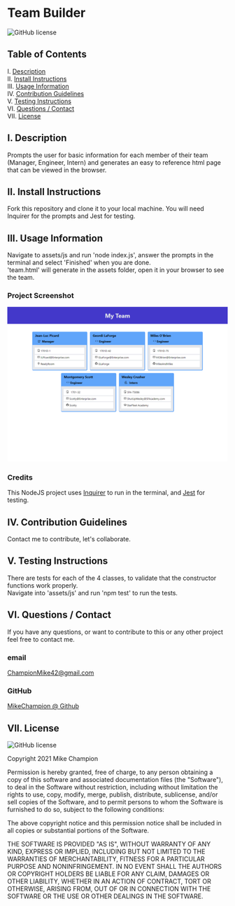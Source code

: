 # Team Builder

![GitHub license](https://img.shields.io/badge/license-MIT-blue.svg)

## Table of Contents

I. [Description](#description)  
II. [Install Instructions](#install-instructions)  
III. [Usage Information](#usage-information)  
IV. [Contribution Guidelines](#contribution-guidelines)  
V. [Testing Instructions](#testing-instructions)  
VI. [Questions / Contact](#contact)  
VII. [License](#license)

## <a id="description">I. Description</a>

Prompts the user for basic information for each member of their team (Manager, Engineer, Intern) and generates an easy to reference html page that can be viewed in the browser.

## <a id="install-instructions">II. Install Instructions</a>

Fork this repository and clone it to your local machine. You will need Inquirer for the prompts and Jest for testing.

## <a id="usage-information">III. Usage Information</a>

Navigate to assets/js and run 'node index.js', answer the prompts in the terminal and select 'Finished' when you are done.  
'team.html' will generate in the assets folder, open it in your browser to see the team.

### Project Screenshot

![Team builder screenshot](./Assets/images/screenshot.png)

### Credits

This NodeJS project uses <a href="https://www.npmjs.com/package/inquirer" target="_blank">Inquirer</a> to run in the terminal, and <a href="https://www.npmjs.com/package/inquirer" target="_blank">Jest</a> for testing.

## <a id="contribution-guidelines">IV. Contribution Guidelines</a>

Contact me to contribute, let's collaborate.

## <a id="testing-instructions">V. Testing Instructions</a>

There are tests for each of the 4 classes, to validate that the constructor functions work properly.  
Navigate into 'assets/js' and run 'npm test' to run the tests.

## <a id="contact">VI. Questions / Contact</a>

If you have any questions, or want to contribute to this or any other project feel free to contact me.

### email

ChampionMike42@gmail.com

### GitHub

<a href="https://github.com/MikeChampion" target="_blank">MikeChampion @ Github</a>

## <a id="license">VII. License</a>

![GitHub license](https://img.shields.io/badge/license-MIT-blue.svg)

<p>Copyright 2021 Mike Champion</p> 
        <p>Permission is hereby granted, free of charge, to any person obtaining a copy of this software and associated documentation files (the "Software"), to deal in the Software without restriction, including without limitation the rights to use, copy, modify, merge, publish, distribute, sublicense, and/or sell copies of the Software, and to permit persons to whom the Software is furnished to do so, subject to the following conditions:</p>
        <p>The above copyright notice and this permission notice shall be included in all copies or substantial portions of the Software.</p>
        <p>THE SOFTWARE IS PROVIDED "AS IS", WITHOUT WARRANTY OF ANY KIND, EXPRESS OR IMPLIED, INCLUDING BUT NOT LIMITED TO THE WARRANTIES OF MERCHANTABILITY, FITNESS FOR A PARTICULAR PURPOSE AND NONINFRINGEMENT. IN NO EVENT SHALL THE AUTHORS OR COPYRIGHT HOLDERS BE LIABLE FOR ANY CLAIM, DAMAGES OR OTHER LIABILITY, WHETHER IN AN ACTION OF CONTRACT, TORT OR OTHERWISE, ARISING FROM, OUT OF OR IN CONNECTION WITH THE SOFTWARE OR THE USE OR OTHER DEALINGS IN THE SOFTWARE.</p>
